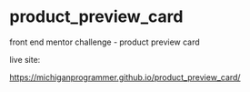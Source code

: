 # product_preview_card
front end mentor challenge - product preview card


live site: 

https://michiganprogrammer.github.io/product_preview_card/
